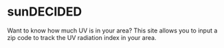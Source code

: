 # sunDECIDED
Want to know how much UV is in your area? This site allows you to input a zip code to track the UV radiation index in your area. 
